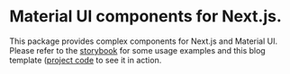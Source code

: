 # Material UI components for Next.js.

This package provides complex components for Next.js and Material UI. Please refer to the [storybook](https://eduardavelho.github.io/next-mui) for some usage examples and this blog template ([project code](https://github.com/eduardavelho/next-material-netlify-cms-blog) to see it in action.
